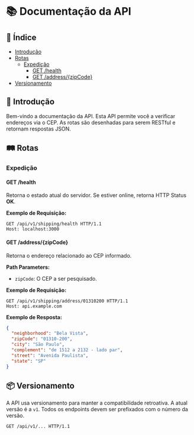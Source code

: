 # 📚 Documentação da API

## 📑 Índice

- [Introdução](#introdução)
- [Rotas](#rotas)
  - [Expedição](#expedição)
    - [GET /health](#get-health)
    - [GET /address/{zipCode}](#get-addresszipcode)
- [Versionamento](#versionamento)

## 🔰 Introdução

Bem-vindo a documentação da API. Esta API permite você a verificar endereços via o CEP. As rotas são desenhadas para serem RESTful e retornam respostas JSON.

## 🛤️ Rotas

### Expedição

#### GET /health

Retorna o estado atual do servidor. Se estiver online, retorna HTTP Status **OK**.

**Exemplo de Requisição:**

```http
GET /api/v1/shipping/health HTTP/1.1
Host: localhost:3000
```

#### GET /address/{zipCode}

Retorna o endereço relacionado ao CEP informado.

**Path Parameters:**

- `zipCode`: O CEP a ser pesquisado.

**Exemplo de Requisição:**

```http
GET /api/v1/shipping/address/01310200 HTTP/1.1
Host: api.example.com
```

**Exemplo de Resposta:**

```json
{
  "neighborhood": "Bela Vista",
  "zipCode": "01310-200",
  "city": "São Paulo",
  "complement": "de 1512 a 2132 - lado par",
  "street": "Avenida Paulista",
  "state": "SP"
}
```

## 📦 Versionamento

A API usa versionamento para manter a compatibilidade retroativa. A atual versão é a `v1`. Todos os endpoints devem ser prefixados com o número da versão.

```http
GET /api/v1/... HTTP/1.1
```
